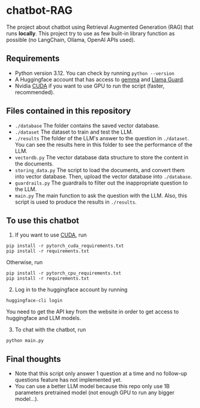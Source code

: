 # chatbot-RAG
The project about chatbot using Retrieval Augmented Generation (RAG) that runs **locally**. This project try to use as few bulit-in library function as possible (no LangChain, Ollama, OpenAI APIs used).

## Requirements
- Python version 3.12. You can check by running `python --version`
- A Huggingface account that has access to [gemma](https://huggingface.co/google/gemma-3-1b-it) and [Llama Guard](https://huggingface.co/meta-llama/Llama-Guard-3-1B).
- Nvidia [CUDA](https://developer.nvidia.com/cuda-zone) if you want to use GPU to run the script (faster, recommended).

## Files contained in this repository
- `./database` The folder contains the saved vector database. 
- `./dataset` The dataset to train and test the LLM.
- `./results` The folder of the LLM's answer to the question in `./dataset`. You can see the results here in this folder to see the performance of the LLM.
- `vectordb.py` The vector database data structure to store the content in the documents.
- `storing_data.py` The script to load the documents, and convert them into vector database. Then, upload the vector database into `./database`.
- `guardrails.py` The guardrails to filter out the inappropriate question to the LLM.
- `main.py` The main function to ask the question with the LLM. Also, this script is used to produce the results in `./results`.

## To use this chatbot
1. If you want to use [CUDA](https://developer.nvidia.com/cuda-zone), run
```
pip install -r pytorch_cuda_requirements.txt
pip install -r requirements.txt
```
Otherwise, run
```
pip install -r pytorch_cpu_requirements.txt
pip install -r requirements.txt
```
2. Log in to the huggingface account by running
```
huggingface-cli login
```
You need to get the API key from the website in order to get access to huggingface and LLM models.

3. To chat with the chatbot, run
```
python main.py
```

## Final thoughts
- Note that this script only answer 1 question at a time and no follow-up questions feature has not implemented yet. 
- You can use a better LLM model because this repo only use 1B parameters pretrained model (not enough GPU to run any bigger model...).